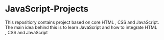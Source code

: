 # JavaScript-Projects
This repositiory contains project based on core HTML , CSS and JavaScript.
The main idea behind this is to learn JavaScript and how to integrate HTML , CSS and JavaScript
